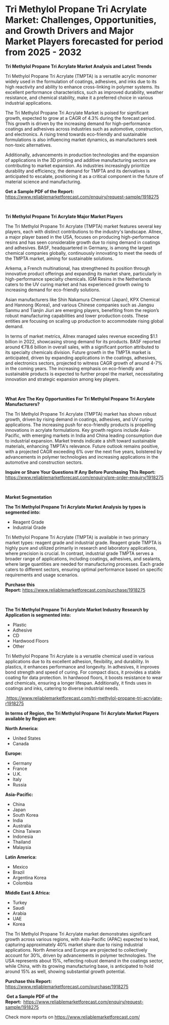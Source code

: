 <p><h1>Tri Methylol Propane Tri Acrylate Market: Challenges, Opportunities, and Growth Drivers and Major Market Players forecasted for period from 2025 - 2032</h1></p><p><strong>Tri Methylol Propane Tri Acrylate Market Analysis and Latest Trends</strong></p>
<p><p>Tri Methylol Propane Tri Acrylate (TMPTA) is a versatile acrylic monomer widely used in the formulation of coatings, adhesives, and inks due to its high reactivity and ability to enhance cross-linking in polymer systems. Its excellent performance characteristics, such as improved durability, weather resistance, and chemical stability, make it a preferred choice in various industrial applications.</p><p>The Tri Methylol Propane Tri Acrylate Market is poised for significant growth, expected to grow at a CAGR of 4.3% during the forecast period. This growth is driven by the increasing demand for high-performance coatings and adhesives across industries such as automotive, construction, and electronics. A rising trend towards eco-friendly and sustainable formulations is also influencing market dynamics, as manufacturers seek non-toxic alternatives. </p><p>Additionally, advancements in production technologies and the expansion of applications in the 3D printing and additive manufacturing sectors are contributing to market expansion. As industries increasingly prioritize durability and efficiency, the demand for TMPTA and its derivatives is anticipated to escalate, positioning it as a critical component in the future of material science and manufacturing.</p></p>
<p><strong>Get a Sample PDF of the Report:&nbsp;</strong> <a href="https://www.reliablemarketforecast.com/enquiry/request-sample/1918275?utm_campaign=3505&utm_medium=2&utm_source=Github&utm_content=ia&utm_term=03042025&utm_id=tri-methylol-propane-tri-acrylate">https://www.reliablemarketforecast.com/enquiry/request-sample/1918275</a></p>
<p>&nbsp;</p>
<p><strong>Tri Methylol Propane Tri Acrylate Major Market Players</strong></p>
<p><p>The Tri Methylol Propane Tri Acrylate (TMPTA) market features several key players, each with distinct contributions to the industry's landscape. Allnex, a major player based in the USA, focuses on producing high-performance resins and has seen considerable growth due to rising demand in coatings and adhesives. BASF, headquartered in Germany, is among the largest chemical companies globally, continuously innovating to meet the needs of the TMPTA market, aiming for sustainable solutions.</p><p>Arkema, a French multinational, has strengthened its position through innovative product offerings and expanding its market share, particularly in high-performance specialty chemicals. IGM Resins in the Netherlands caters to the UV curing market and has experienced growth owing to increasing demand for eco-friendly solutions.</p><p>Asian manufacturers like Shin Nakamura Chemical (Japan), KPX Chemical and Hannong (Korea), and various Chinese companies such as Jiangsu Sanmu and Tianjin Jiuri are emerging players, benefiting from the region’s robust manufacturing capabilities and lower production costs. These entities are focusing on scaling up production to accommodate rising global demand.</p><p>In terms of market metrics, Allnex managed sales revenue exceeding $1.1 billion in 2022, showcasing strong demand for its products. BASF reported around €78.6 billion in overall sales, with a significant portion attributed to its specialty chemicals division. Future growth in the TMPTA market is anticipated, driven by expanding applications in the coatings, adhesives, and electronics sectors, projected to witness CAGR growth of around 4-7% in the coming years. The increasing emphasis on eco-friendly and sustainable products is expected to further propel the market, necessitating innovation and strategic expansion among key players.</p></p>
<p>&nbsp;</p>
<p><strong>What Are The Key Opportunities For Tri Methylol Propane Tri Acrylate Manufacturers?</strong></p>
<p><p>The Tri Methylol Propane Tri Acrylate (TMPTA) market has shown robust growth, driven by rising demand in coatings, adhesives, and UV curing applications. The increasing push for eco-friendly products is propelling innovations in acrylate formulations. Key growth regions include Asia-Pacific, with emerging markets in India and China leading consumption due to industrial expansion. Market trends indicate a shift toward sustainable materials, enhancing TMPTA's relevance. Future outlook remains positive, with a projected CAGR exceeding 6% over the next five years, bolstered by advancements in polymer technologies and increasing applications in the automotive and construction sectors.</p></p>
<p><strong>Inquire or Share Your Questions If Any Before Purchasing This Report:</strong> <a href="https://www.reliablemarketforecast.com/enquiry/pre-order-enquiry/1918275?utm_campaign=3505&utm_medium=2&utm_source=Github&utm_content=ia&utm_term=03042025&utm_id=tri-methylol-propane-tri-acrylate">https://www.reliablemarketforecast.com/enquiry/pre-order-enquiry/1918275</a></p>
<p>&nbsp;</p>
<p><strong>Market Segmentation</strong></p>
<p><strong>The Tri Methylol Propane Tri Acrylate Market Analysis by types is segmented into:</strong></p>
<p><ul><li>Reagent Grade</li><li>Industrial Grade</li></ul></p>
<p><p>Tri Methylol Propane Tri Acrylate (TMPTA) is available in two primary market types: reagent grade and industrial grade. Reagent grade TMPTA is highly pure and utilized primarily in research and laboratory applications, where precision is crucial. In contrast, industrial grade TMPTA serves a broader range of applications, including coatings, adhesives, and sealants, where large quantities are needed for manufacturing processes. Each grade caters to different sectors, ensuring optimal performance based on specific requirements and usage scenarios.</p></p>
<p><strong>Purchase this Report:&nbsp;</strong><a href="https://www.reliablemarketforecast.com/purchase/1918275?utm_campaign=3505&utm_medium=2&utm_source=Github&utm_content=ia&utm_term=03042025&utm_id=tri-methylol-propane-tri-acrylate">https://www.reliablemarketforecast.com/purchase/1918275</a></p>
<p>&nbsp;</p>
<p><strong>The Tri Methylol Propane Tri Acrylate Market Industry Research by Application is segmented into:</strong></p>
<p><ul><li>Plastic</li><li>Adhesive</li><li>CD</li><li>Hardwood Floors</li><li>Other</li></ul></p>
<p><p>Tri Methylol Propane Tri Acrylate is a versatile chemical used in various applications due to its excellent adhesion, flexibility, and durability. In plastics, it enhances performance and longevity. In adhesives, it improves bond strength and speed of curing. For compact discs, it provides a stable coating for data protection. In hardwood floors, it boosts resistance to wear and chemicals, ensuring a longer lifespan. Additionally, it finds uses in coatings and inks, catering to diverse industrial needs.</p></p>
<p><a href="https://www.reliablemarketforecast.com/tri-methylol-propane-tri-acrylate-r1918275?utm_campaign=3505&utm_medium=2&utm_source=Github&utm_content=ia&utm_term=03042025&utm_id=tri-methylol-propane-tri-acrylate">&nbsp;https://www.reliablemarketforecast.com/tri-methylol-propane-tri-acrylate-r1918275</a></p>
<p><strong>In terms of Region, the Tri Methylol Propane Tri Acrylate Market Players available by Region are:</strong></p>
<p>
    <p> <strong> North America: </strong>
        <ul>
            <li>United States</li>
            <li>Canada</li>
        </ul>
        </p> 
    <p> <strong> Europe: </strong>
        <ul>
            <li>Germany</li>
            <li>France</li>
            <li>U.K.</li>
            <li>Italy</li>
            <li>Russia</li>
        </ul>
        </p> 
    <p> <strong> Asia-Pacific: </strong>
        <ul>
            <li>China</li>
            <li>Japan</li>
            <li>South Korea</li>
            <li>India</li>
            <li>Australia</li>
            <li>China Taiwan</li>
            <li>Indonesia</li>
            <li>Thailand</li>
            <li>Malaysia</li>
        </ul>
        </p> 
    <p> <strong> Latin America: </strong>
        <ul>
            <li>Mexico</li>
            <li>Brazil</li>
            <li>Argentina Korea</li>
            <li>Colombia</li>
        </ul>
        </p> 
    <p> <strong> Middle East & Africa: </strong>
        <ul>
            <li>Turkey</li>
            <li>Saudi</li>
            <li>Arabia</li>
            <li>UAE</li>
            <li>Korea</li>
        </ul>
    </p>
    </p>
<p><p>The Tri Methylol Propane Tri Acrylate market demonstrates significant growth across various regions, with Asia-Pacific (APAC) expected to lead, capturing approximately 40% market share due to rising industrial applications. North America and Europe are projected to collectively account for 30%, driven by advancements in polymer technologies. The USA represents about 15%, reflecting robust demand in the coatings sector, while China, with its growing manufacturing base, is anticipated to hold around 15% as well, showing substantial growth potential.</p></p>
<p><strong>Purchase this Report: </strong><a href="https://www.reliablemarketforecast.com/purchase/1918275?utm_campaign=3505&utm_medium=2&utm_source=Github&utm_content=ia&utm_term=03042025&utm_id=tri-methylol-propane-tri-acrylate">https://www.reliablemarketforecast.com/purchase/1918275</a></p>
<p>&nbsp;<strong>Get a Sample PDF of the Report:&nbsp;&nbsp;</strong><a href="https://www.reliablemarketforecast.com/enquiry/request-sample/1918275?utm_campaign=3505&utm_medium=2&utm_source=Github&utm_content=ia&utm_term=03042025&utm_id=tri-methylol-propane-tri-acrylate">https://www.reliablemarketforecast.com/enquiry/request-sample/1918275</a></p>
<p><strong></strong></p>
<p>Check more reports on <a href="https://www.reliablemarketforecast.com/?utm_campaign=3505&utm_medium=2&utm_source=Github&utm_content=ia&utm_term=03042025&utm_id=tri-methylol-propane-tri-acrylate">https://www.reliablemarketforecast.com/</a></p>